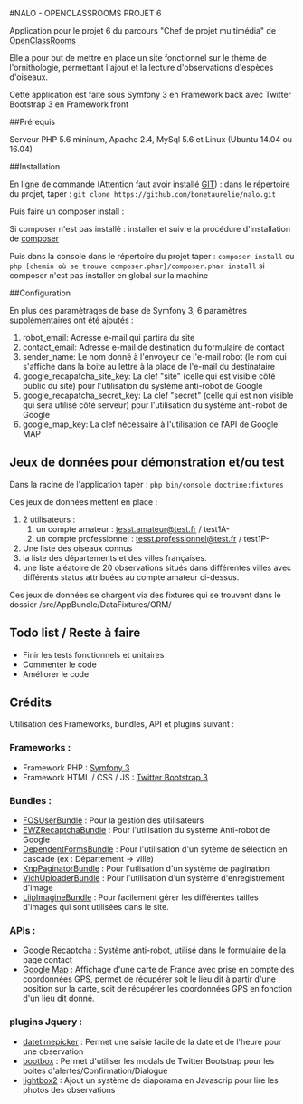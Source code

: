 #NALO - OPENCLASSROOMS PROJET 6

Application pour le projet 6 du parcours "Chef de projet multimédia" de [OpenClassRooms](https://openclassrooms.com)

Elle a pour but de mettre en place un site fonctionnel sur le thème de l'ornithologie, permettant l'ajout et la lecture d'observations d'espèces d'oiseaux.

Cette application est faite sous Symfony 3 en Framework back avec Twitter Bootstrap 3 en Framework front 

##Prérequis

Serveur PHP 5.6 mininum, Apache 2.4, MySql 5.6 et Linux (Ubuntu 14.04 ou 16.04)

##Installation

En ligne de commande (Attention faut avoir installé [GIT](https://git-scm.com/)) : 
dans le répertoire du projet, taper : `git clone https://github.com/bonetaurelie/nalo.git`

Puis faire un composer install :

Si composer n'est pas installé : installer et suivre la procédure d'installation de [composer](https://getcomposer.org/)

Puis dans la console dans le répertoire du projet taper : `composer install` 
ou `php [chemin où se trouve composer.phar}/composer.phar install` si composer n'est pas installer en global sur la machine

##Configuration

En plus des paramètrages de base de Symfony 3, 6 paramètres supplémentaires ont été ajoutés :

1. robot_email: Adresse e-mail qui partira du site
2. contact_email: Adresse e-mail de destination du formulaire de contact
3. sender_name: Le nom donné à l'envoyeur de l'e-mail robot (le nom qui s'affiche dans la boite au lettre à la place de l'e-mail du destinataire
4. google_recapatcha_site_key: La clef "site" (celle qui est visible côté public du site) pour l'utilisation du système anti-robot de Google
4. google_recapatcha_secret_key: La clef "secret" (celle qui est non visible qui sera utilisé côté serveur) pour l'utilisation du système anti-robot de Google
5. google_map_key: La clef nécessaire à l'utilisation de l'API de Google MAP

## Jeux de données pour démonstration et/ou test

Dans la racine de l'application taper : `php bin/console doctrine:fixtures` 

Ces jeux de données mettent en place :

1. 2 utilisateurs :
    1. un compte amateur : tesst.amateur@test.fr / test1A-
    2. un compte professionnel : tesst.professionnel@test.fr / test1P-
2. Une liste des oiseaux connus
3. la liste des départements et des villes françaises.
4. une liste aléatoire de 20 observations situés dans différentes villes avec différents status attribuées au compte amateur ci-dessus.

Ces jeux de données se chargent via des fixtures qui se trouvent dans le dossier /src/AppBundle/DataFixtures/ORM/

## Todo list / Reste à faire

* Finir les tests fonctionnels et unitaires
* Commenter le code
* Améliorer le code

## Crédits

Utilisation des Frameworks, bundles, API et plugins suivant :

### Frameworks :

 * Framework PHP : [Symfony 3](http://symfony.com/)
 * Framework HTML / CSS / JS : [Twitter Bootstrap 3](http://getbootstrap.com/)
 
### Bundles :
 
 * [FOSUserBundle](https://github.com/FriendsOfSymfony/FOSUserBundle)        : Pour la gestion des utilisateurs
 * [EWZRecaptchaBundle](https://github.com/excelwebzone/EWZRecaptchaBundle)   : Pour l'utilisation du système Anti-robot de Google
 * [DependentFormsBundle](https://github.com/anacona16/DependentFormsBundle) : Pour l'utilisation d'un sytème de sélection en cascade (ex : Département -> ville)
 * [KnpPaginatorBundle](https://github.com/KnpLabs/KnpPaginatorBundle)   : Pour l'utlisation d'un système de pagination
 * [VichUploaderBundle](https://github.com/dustin10/VichUploaderBundle)  : Pour l'utilisation d'un système d'enregistrement d'image
 * [LiipImagineBundle](https://github.com/liip/LiipImagineBundle)    : Pour facilement gérer les différentes tailles d'images qui sont utilisées dans le site.
 
### APIs :
 
 * [Google Recaptcha](https://www.google.com/recaptcha/intro/index.html)  : Système anti-robot, utilisé dans le formulaire de la page contact
 * [Google Map](https://developers.google.com/maps/?hl=fr)                : Affichage d'une carte de France avec prise en compte des coordonnées GPS, permet de récupérer soit le lieu dit à partir d'une position sur la carte, soit de récupérer les coordonnées GPS en fonction d'un lieu dit donné.
 
### plugins Jquery :
 
 * [datetimepicker](https://github.com/xdan/datetimepicker)   : Permet une saisie facile de la date et de l'heure pour une observation
 * [bootbox](http://bootboxjs.com/)                           : Permet d'utiliser les modals de Twitter Bootstrap pour les boites d'alertes/Confirmation/Dialogue
 * [lightbox2](http://lokeshdhakar.com/projects/lightbox2/)   : Ajout un système de diaporama en Javascrip pour lire les photos des observations 